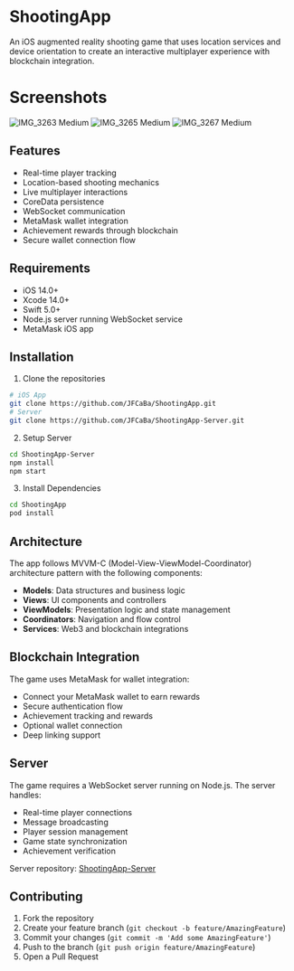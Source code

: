 # ShootingApp
An iOS augmented reality shooting game that uses location services and device orientation to create an interactive multiplayer experience with blockchain integration.

# Screenshots
![IMG_3263 Medium](https://github.com/user-attachments/assets/2d360c1d-b3fd-488b-94c4-5174c9d74fa1)
![IMG_3265 Medium](https://github.com/user-attachments/assets/1e091050-9f04-4293-abd6-44c6d85c4190)
![IMG_3267 Medium](https://github.com/user-attachments/assets/e89624fb-1ff9-4e3f-afd3-bd887998dc5d)

## Features
- Real-time player tracking
- Location-based shooting mechanics
- Live multiplayer interactions
- CoreData persistence
- WebSocket communication
- MetaMask wallet integration
- Achievement rewards through blockchain
- Secure wallet connection flow

## Requirements
- iOS 14.0+
- Xcode 14.0+
- Swift 5.0+
- Node.js server running WebSocket service
- MetaMask iOS app

## Installation
1. Clone the repositories
```bash
# iOS App
git clone https://github.com/JFCaBa/ShootingApp.git
# Server
git clone https://github.com/JFCaBa/ShootingApp-Server.git
```

2. Setup Server
```bash
cd ShootingApp-Server
npm install
npm start
```

3. Install Dependencies
```bash
cd ShootingApp
pod install
```

## Architecture
The app follows MVVM-C (Model-View-ViewModel-Coordinator) architecture pattern with the following components:
- **Models**: Data structures and business logic
- **Views**: UI components and controllers
- **ViewModels**: Presentation logic and state management
- **Coordinators**: Navigation and flow control
- **Services**: Web3 and blockchain integrations

## Blockchain Integration
The game uses MetaMask for wallet integration:
- Connect your MetaMask wallet to earn rewards
- Secure authentication flow
- Achievement tracking and rewards
- Optional wallet connection
- Deep linking support

## Server
The game requires a WebSocket server running on Node.js. The server handles:
- Real-time player connections
- Message broadcasting
- Player session management
- Game state synchronization
- Achievement verification

Server repository: [ShootingApp-Server](https://github.com/JFCaBa/ShootingApp-Server)

## Contributing
1. Fork the repository
2. Create your feature branch (`git checkout -b feature/AmazingFeature`)
3. Commit your changes (`git commit -m 'Add some AmazingFeature'`)
4. Push to the branch (`git push origin feature/AmazingFeature`)
5. Open a Pull Request
